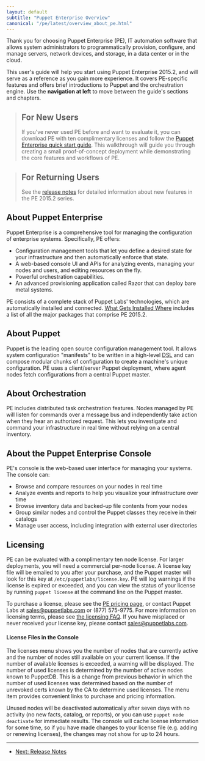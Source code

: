 ```yaml
---
layout: default
subtitle: "Puppet Enterprise Overview"
canonical: "/pe/latest/overview_about_pe.html"
---
```



Thank you for choosing Puppet Enterprise (PE), IT automation software that allows system administrators to programmatically provision, configure, and manage servers, network devices, and storage, in a data center or in the cloud.

This user's guide will help you start using Puppet Enterprise 2015.2, and will serve as a reference as you gain more experience. It covers PE-specific features and offers brief introductions to Puppet and the orchestration engine. Use the **navigation at left** to move between the guide's sections and chapters.

> For New Users
> -----
>
> If you've never used PE before and want to evaluate it, you can download PE with ten complimentary licenses and follow the [Puppet Enterprise quick start guide](./quick_start.html). This walkthrough will guide you through creating a small proof-of-concept deployment while demonstrating the core features and workflows of PE.

> For Returning Users
> -----
>
> See the [release notes](./release_notes.html) for detailed information about new features in the PE 2015.2 series.

About Puppet Enterprise
-----

Puppet Enterprise is a comprehensive tool for managing the configuration of enterprise systems. Specifically, PE offers:

* Configuration management tools that let you define a desired state for your infrastructure and then automatically enforce that state.
* A web-based console UI and APIs for analyzing events, managing your nodes and users, and editing resources on the fly.
* Powerful orchestration capabilities.
* An advanced provisioning application called Razor that can deploy bare metal systems.

PE consists of a complete stack of Puppet Labs' technologies, which are automatically installed and connected. [What Gets Installed Where](./install_what_and_where.html#puppet-enterprise-software-components) includes a list of all the major packages that comprise PE 2015.2.

About Puppet
-----

Puppet is the leading open source configuration management tool. It allows system configuration "manifests" to be written in a high-level <abbr title="Domain-Specific Language">DSL</abbr> and can compose modular chunks of configuration to create a machine's unique configuration. PE uses a client/server Puppet deployment, where agent nodes fetch configurations from a central Puppet master.

About Orchestration
-----

PE includes distributed task orchestration features. Nodes managed by PE will listen for commands over a message bus and independently take action when they hear an authorized request. This lets you investigate and command your infrastructure in real time without relying on a central inventory.

About the Puppet Enterprise Console
-----

PE's console is the web-based user interface for managing your systems. The console can:

* Browse and compare resources on your nodes in real time
* Analyze events and reports to help you visualize your infrastructure over time
* Browse inventory data and backed-up file contents from your nodes
* Group similar nodes and control the Puppet classes they receive in their catalogs
* Manage user access, including integration with external user directories

Licensing
-----

PE can be evaluated with a complimentary ten node license. For larger deployments, you will need a commercial per-node license. A license key file will be emailed to you after your purchase, and the Puppet master will look for this key at `/etc/puppetlabs/license.key`. PE will log warnings if the license is expired or exceeded, and you can view the status of your license by running `puppet license` at the command line on the Puppet master.

To purchase a license, please see the [PE pricing page](http://www.puppetlabs.com/puppet/how-to-buy/), or contact Puppet Labs at <sales@puppetlabs.com> or (877) 575-9775. For more information on licensing terms, please see [the licensing FAQ](http://www.puppetlabs.com/licensing-faq/). If you have misplaced or never received your license key, please contact <sales@puppetlabs.com>.

#### License Files in the Console

The licenses menu shows you the number of nodes that are currently active and the number of nodes still available on your current license. If the number of available licenses is exceeded, a warning will be displayed. The number of used licenses is determined by the number of active nodes known to PuppetDB. This is a change from previous behavior in which the number of used licenses was determined based on the number of unrevoked certs known by the CA to determine used licenses. The menu item provides convenient links to purchase and pricing information.

Unused nodes will be deactivated automatically after seven days with no activity (no new facts, catalog, or reports), or you can use `puppet node deactivate` for immediate results. The console will cache license information for some time, so if you have made changes to your license file (e.g. adding or renewing licenses), the changes may not show for up to 24 hours.

* * *

- [Next: Release Notes](./release_notes.html)

